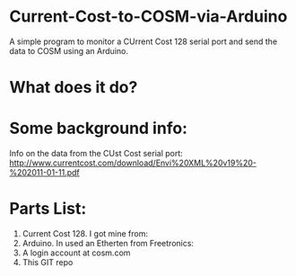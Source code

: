 Current-Cost-to-COSM-via-Arduino
================================

A simple program to monitor a CUrrent Cost 128 serial port and send the data to COSM using an Arduino.

What does it do?
================

Some background info:
=====================
Info on the data from the CUst Cost serial port: http://www.currentcost.com/download/Envi%20XML%20v19%20-%202011-01-11.pdf

Parts List:
===========
1) Current Cost 128. I got mine from:  
2) Arduino.  In used an Etherten from Freetronics:  
3) A login account at cosm.com
4) This GIT repo


